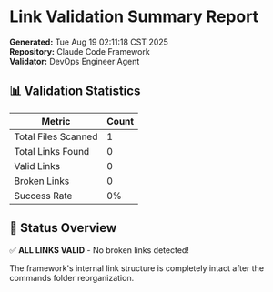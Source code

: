 # Link Validation Summary Report

**Generated:** Tue Aug 19 02:11:18 CST 2025  
**Repository:** Claude Code Framework  
**Validator:** DevOps Engineer Agent

## 📊 Validation Statistics

| Metric | Count |
|--------|-------|
| Total Files Scanned |        1 |
| Total Links Found | 0 |
| Valid Links | 0 |
| Broken Links | 0 |
| Success Rate | 0% |

## 🎯 Status Overview

✅ **ALL LINKS VALID** - No broken links detected!

The framework's internal link structure is completely intact after the commands folder reorganization.

